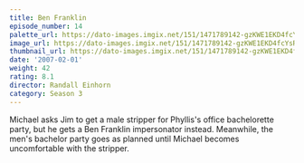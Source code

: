 ```yaml
---
title: Ben Franklin
episode_number: 14
palette_url: https://dato-images.imgix.net/151/1471789142-gzKWE1EKD4fcYsRBnSDXe6ziIR8.jpg?ixlib=rb-1.1.0&ch=DPR%2CWidth&auto=enhance&palette=json
image_url: https://dato-images.imgix.net/151/1471789142-gzKWE1EKD4fcYsRBnSDXe6ziIR8.jpg?ixlib=rb-1.1.0&ch=DPR%2CWidth&auto=compress%2Cformat&w=500
thumbnail_url: https://dato-images.imgix.net/151/1471789142-gzKWE1EKD4fcYsRBnSDXe6ziIR8.jpg?ixlib=rb-1.1.0&ch=DPR%2CWidth&auto=enhance&w=500&h=280&fit=crop&fm=jpg
date: '2007-02-01'
weight: 42
rating: 8.1
director: Randall Einhorn
category: Season 3
---
```


Michael asks Jim to get a male stripper for Phyllis's office bachelorette party, but he gets a Ben Franklin impersonator instead. Meanwhile, the men's bachelor party goes as planned until Michael becomes uncomfortable with the stripper.